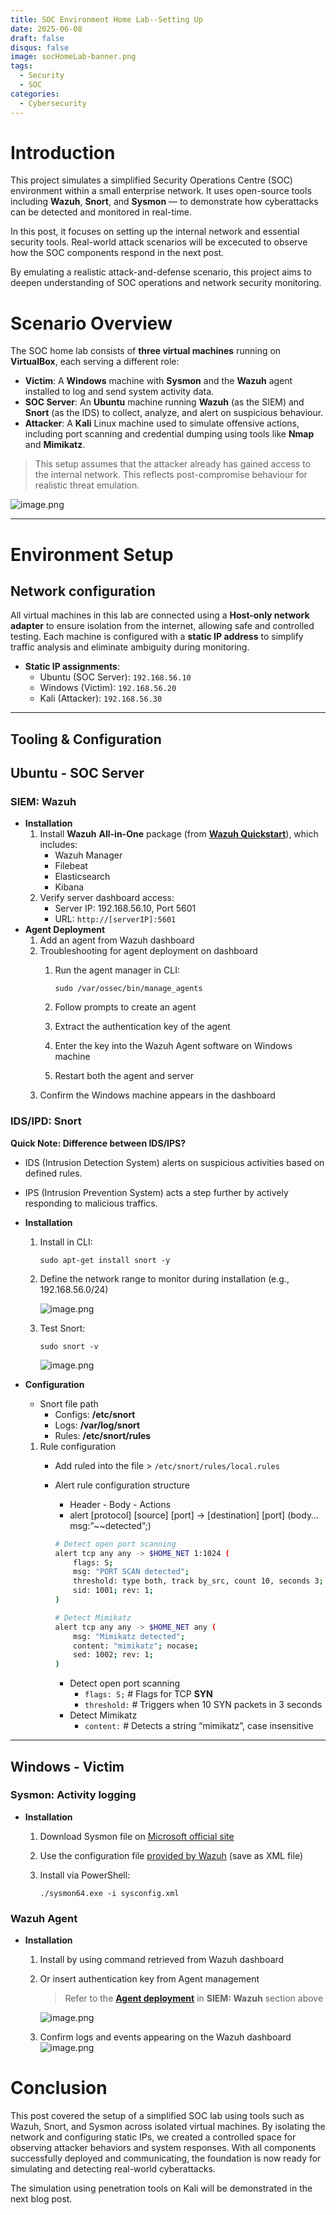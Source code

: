 ```yaml
---
title: SOC Environment Home Lab--Setting Up
date: 2025-06-08
draft: false
disqus: false
image: socHomeLab-banner.png
tags:
  - Security
  - SOC
categories: 
  - Cybersecurity
---
```

# Introduction

This project simulates a simplified Security Operations Centre (SOC) environment within a small enterprise network. It uses open-source tools including **Wazuh**, **Snort**, and **Sysmon** — to demonstrate how cyberattacks can be detected and monitored in real-time. 

In this post, it focuses on setting up the internal network and essential security tools. Real-world attack scenarios will be excecuted to observe how the SOC components respond in the next post.

By emulating a realistic attack-and-defense scenario, this project aims to deepen understanding of SOC operations and network security monitoring.

# Scenario Overview

The SOC home lab consists of **three virtual machines** running on **VirtualBox**, each serving a different role:

- **Victim**: A **Windows** machine with **Sysmon** and the **Wazuh** agent installed to log and send system activity data.
- **SOC Server**: An **Ubuntu** machine running **Wazuh** (as the SIEM) and **Snort** (as the IDS) to collect, analyze, and alert on suspicious behaviour.
- **Attacker**: A **Kali** Linux machine used to simulate offensive actions, including port scanning and credential dumping using tools like **Nmap** and **Mimikatz**.

> This setup assumes that the attacker already has gained access to the internal network. This reflects post-compromise behaviour for realistic threat emulation.

![image.png](diagram.png)

---

# Environment Setup

## Network configuration

All virtual machines in this lab are connected using a **Host-only network adapter** to ensure isolation from the internet, allowing safe and controlled testing. Each machine is configured with a **static IP address** to simplify traffic analysis and eliminate ambiguity during monitoring.

- **Static IP assignments**:
    - Ubuntu (SOC Server): `192.168.56.10`
    - Windows (Victim): `192.168.56.20`
    - Kali (Attacker): `192.168.56.30`

---

## Tooling & Configuration

## Ubuntu - SOC Server

### SIEM: Wazuh

- **Installation**
    1. Install **Wazuh** **All-in-One** package (from [**Wazuh Quickstart**](https://documentation.wazuh.com/current/quickstart.html)), which includes:
        - Wazuh Manager
        - Filebeat
        - Elasticsearch
        - Kibana
    2. Verify server dashboard access:
        - Server IP: 192.168.56.10, Port 5601
        - URL: `http://[serverIP]:5601`
- **Agent Deployment**
    1. Add an agent from Wazuh dashboard
    2. Troubleshooting for agent deployment on dashboard
        1. Run the agent manager in CLI:
            
             `sudo /var/ossec/bin/manage_agents` 
            
        2. Follow prompts to create an agent
        3. Extract the authentication key of the agent
        4. Enter the key into the Wazuh Agent software on Windows machine
        5. Restart both the agent and server
    3. Confirm the Windows machine appears in the dashboard

### IDS/IPD: Snort

**Quick Note: Difference between IDS/IPS?**

- IDS (Intrusion Detection System) alerts on suspicious activities based on defined rules.
- IPS (Intrusion Prevention System) acts a step further by actively responding to malicious traffics.

- **Installation**
    1. Install in CLI:
        
        `sudo apt-get install snort -y`
        
    2. Define the network range to monitor during installation (e.g., 192.168.56.0/24)
        
        ![image.png](snort-installation.png)
        
    3. Test Snort:
        
        `sudo snort -v`
        
        ![image.png](snort-test.png)
        

- **Configuration**
    - Snort file path
        - Configs: **/etc/snort**
        - Logs: **/var/log/snort**
        - Rules: **/etc/snort/rules**
    1. Rule configuration
        - Add ruled into the file > `/etc/snort/rules/local.rules`
        - Alert rule configuration structure
            - Header - Body - Actions
            - alert [protocol] [source] [port]  → [destination] [port] (body… msg:”~~detected”;)
            
            ```bash
            # Detect open port scanning
            alert tcp any any -> $HOME_NET 1:1024 (
            	flags: S;
            	msg: "PORT SCAN detected";
            	threshold: type both, track by_src, count 10, seconds 3;
            	sid: 1001; rev: 1;
            )
            
            # Detect Mimikatz
            alert tcp any any -> $HOME_NET any (
            	msg: "Mimikatz detected";
            	content: "mimikatz"; nocase;
            	sed: 1002; rev: 1;
            )
            ```
            
            - Detect open port scanning
                - `flags: S;` # Flags for TCP **SYN**
                - `threshold:` # Triggers when 10 SYN packets in 3 seconds
            - Detect Mimikatz
                - `content:` # Detects a string “mimikatz”, case insensitive
    

---

## Windows - Victim

### Sysmon: Activity logging

- **Installation**
    1. Download Sysmon file on [Microsoft official site](https://learn.microsoft.com/en-us/sysinternals/downloads/sysmon)
    2. Use the configuration file [provided by Wazuh](https://wazuh.com/resources/blog/emulation-of-attack-techniques-and-detection-with-wazuh/sysmonconfig.xml) (save as XML file)
    3. Install via PowerShell:
        
        `./sysmon64.exe -i sysconfig.xml`
        

### Wazuh Agent

- **Installation**
    1. Install by using command retrieved from Wazuh dashboard
    2. Or insert authentication key from Agent management
        
        > Refer to the [**Agent deployment**](https://www.notion.so/Home-Lab-SOC-Project-Setting-UP-2017754e3fa080a38c38d53645bd9bf0?pvs=21) in **SIEM: Wazuh** section above
        > 
        
        ![image.png](wazuh-agent.png)
  
    3. Confirm logs and events appearing on the Wazuh dashboard
        ![image.png](wazuh-dashboard.png)


# Conclusion

This post covered the setup of a simplified SOC lab using tools such as Wazuh, Snort, and Sysmon across isolated virtual machines. By isolating the network and configuring static IPs, we created a controlled space for observing attacker behaviors and system responses. With all components successfully deployed and communicating, the foundation is now ready for simulating and detecting real-world cyberattacks.

The simulation using penetration tools on Kali will be demonstrated in the next blog post.